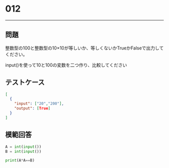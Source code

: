 # 012

---

## 問題

整数型の100と整数型の10×10が等しいか、等しくないかTrueかFalseで出力してください。

input()を使って10と100の変数を二つ作り、比較してください
## テストケース

```json
[
  {
    "input": ["20","200"],
    "output": [True]
  }
]
```

## 模範回答

```python
A = int(input())
B = int(input())

print(A*A==B)
```

